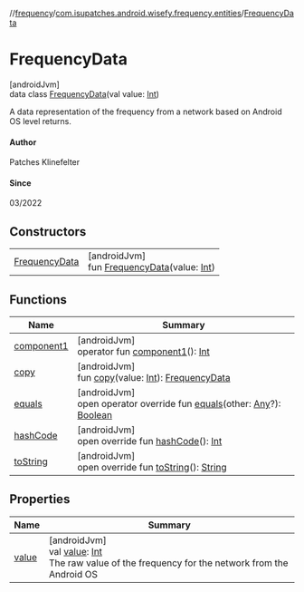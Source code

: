 //[frequency](../../../index.md)/[com.isupatches.android.wisefy.frequency.entities](../index.md)/[FrequencyData](index.md)

# FrequencyData

[androidJvm]\
data class [FrequencyData](index.md)(val value: [Int](https://kotlinlang.org/api/latest/jvm/stdlib/kotlin/-int/index.html))

A data representation of the frequency from a network based on Android OS level returns.

#### Author

Patches Klinefelter

#### Since

03/2022

## Constructors

| | |
|---|---|
| [FrequencyData](-frequency-data.md) | [androidJvm]<br>fun [FrequencyData](-frequency-data.md)(value: [Int](https://kotlinlang.org/api/latest/jvm/stdlib/kotlin/-int/index.html)) |

## Functions

| Name | Summary |
|---|---|
| [component1](component1.md) | [androidJvm]<br>operator fun [component1](component1.md)(): [Int](https://kotlinlang.org/api/latest/jvm/stdlib/kotlin/-int/index.html) |
| [copy](copy.md) | [androidJvm]<br>fun [copy](copy.md)(value: [Int](https://kotlinlang.org/api/latest/jvm/stdlib/kotlin/-int/index.html)): [FrequencyData](index.md) |
| [equals](../-is-network5g-hz-result/-false/index.md#585090901%2FFunctions%2F-831600846) | [androidJvm]<br>open operator override fun [equals](../-is-network5g-hz-result/-false/index.md#585090901%2FFunctions%2F-831600846)(other: [Any](https://kotlinlang.org/api/latest/jvm/stdlib/kotlin/-any/index.html)?): [Boolean](https://kotlinlang.org/api/latest/jvm/stdlib/kotlin/-boolean/index.html) |
| [hashCode](../-is-network5g-hz-result/-false/index.md#1794629105%2FFunctions%2F-831600846) | [androidJvm]<br>open override fun [hashCode](../-is-network5g-hz-result/-false/index.md#1794629105%2FFunctions%2F-831600846)(): [Int](https://kotlinlang.org/api/latest/jvm/stdlib/kotlin/-int/index.html) |
| [toString](../-is-network5g-hz-result/-false/index.md#1616463040%2FFunctions%2F-831600846) | [androidJvm]<br>open override fun [toString](../-is-network5g-hz-result/-false/index.md#1616463040%2FFunctions%2F-831600846)(): [String](https://kotlinlang.org/api/latest/jvm/stdlib/kotlin/-string/index.html) |

## Properties

| Name | Summary |
|---|---|
| [value](value.md) | [androidJvm]<br>val [value](value.md): [Int](https://kotlinlang.org/api/latest/jvm/stdlib/kotlin/-int/index.html)<br>The raw value of the frequency for the network from the Android OS |
